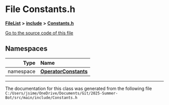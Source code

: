 

# File Constants.h



[**FileList**](files.md) **>** [**include**](dir_df3bee86fdbfb464c3a94507855b0bdc.md) **>** [**Constants.h**](_constants_8h.md)

[Go to the source code of this file](_constants_8h_source.md)
















## Namespaces

| Type | Name |
| ---: | :--- |
| namespace | [**OperatorConstants**](namespace_operator_constants.md) <br> |





















































------------------------------
The documentation for this class was generated from the following file `C:/Users/jsime/OneDrive/Documents/Git/2025-Summer-Bot/src/main/include/Constants.h`

